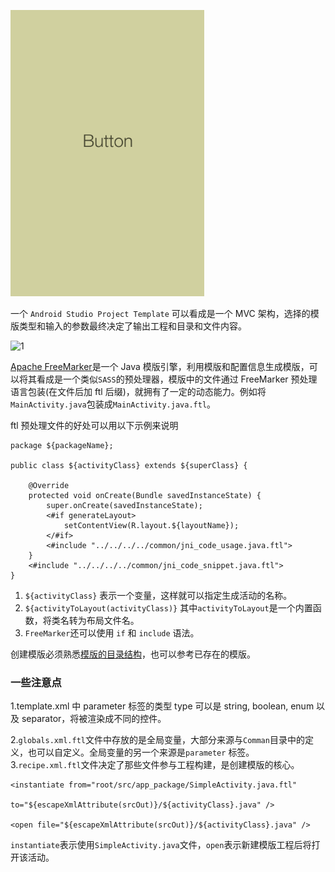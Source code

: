 ![1](https://github.com/liuxiangtian/FullScreenTemplate/blob/master/template_blank_activity.png?raw=true)

一个 `Android Studio Project Template` 可以看成是一个 MVC 架构，选择的模版类型和输入的参数最终决定了输出工程和目录和文件内容。

![1](http://freemarker.org/images/overview.png)

[Apache FreeMarker](http://freemarker.org/docs/index.html)是一个 Java 模版引擎，利用模版和配置信息生成模版，可以将其看成是一个类似`SASS`的预处理器，模版中的文件通过 FreeMarker 预处理语言包装(在文件后加 ftl 后缀)，就拥有了一定的动态能力。例如将`MainActivity.java`包装成`MainActivity.java.ftl`。

ftl 预处理文件的好处可以用以下示例来说明
```
package ${packageName};

public class ${activityClass} extends ${superClass} {

    @Override
    protected void onCreate(Bundle savedInstanceState) {
        super.onCreate(savedInstanceState);
        <#if generateLayout>
            setContentView(R.layout.${layoutName});
        </#if>
        <#include "../../../../common/jni_code_usage.java.ftl">
    }
    <#include "../../../../common/jni_code_snippet.java.ftl">
}
```

1. `${activityClass}` 表示一个变量，这样就可以指定生成活动的名称。
2. `${activityToLayout(activityClass)}` 其中`activityToLayout`是一个内置函数，将类名转为布局文件名。 
3. `FreeMarker`还可以使用 `if` 和 `include` 语法。

创建模版必须熟悉[模版的目录结构](http://freemarker.org/docs/dgui_quickstart_basics.html)，也可以参考已存在的模版。

### 一些注意点

1.template.xml 中 parameter 标签的类型 type 可以是 string, boolean, enum 以及 separator，将被渲染成不同的控件。

2.`globals.xml.ftl`文件中存放的是全局变量，大部分来源与`Comman`目录中的定义，也可以自定义。全局变量的另一个来源是`parameter` 标签。
3.`recipe.xml.ftl`文件决定了那些文件参与工程构建，是创建模版的核心。
```
<instantiate from="root/src/app_package/SimpleActivity.java.ftl"
               to="${escapeXmlAttribute(srcOut)}/${activityClass}.java" />

<open file="${escapeXmlAttribute(srcOut)}/${activityClass}.java" />
```
`instantiate`表示使用`SimpleActivity.java`文件，`open`表示新建模版工程后将打开该活动。 
